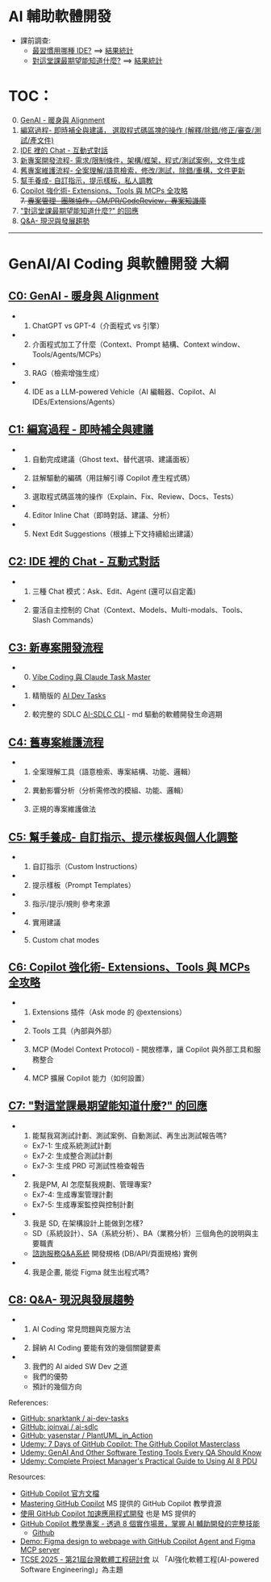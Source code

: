 # AI 輔助軟體開發

* 課前調查:
  - [最習慣用哪種 IDE?](https://app.sli.do/event/gSBDUPTcSFmjjwpNsWEJfN)  ==> [結果統計](https://wall.sli.do/event/gSBDUPTcSFmjjwpNsWEJfN?section=427eca0c-807a-4920-9a8b-049390d71538)
  - [對這堂課最期望能知道什麼?](https://app.sli.do/event/2vi8reg8mayKLt5G93pKGK)  ==> [結果統計](https://wall.sli.do/event/2vi8reg8mayKLt5G93pKGK?section=51d6e4b6-54cb-47b9-8cb0-458c992eef6c)


# TOC： 	

0. [GenAI - 暖身與 Alignment](C0.md)
1. [編寫過程- 即時補全與建議， 選取程式碼區塊的操作 (解釋/除錯/修正/審查/測試/產文件)](C1.md)
2. [IDE 裡的 Chat - 互動式對話](C2.md)
3. [新專案開發流程- 需求/限制條件，架構/框架，程式/測試案例，文件生成](C3.md)
4. [舊專案維護流程- 全案理解/語意檢索，修改/測試，除錯/重構，文件更新](C4.md)
5. [幫手養成- 自訂指示，提示樣板，私人調教](C5.md)
6. [Copilot 強化術- Extensions、Tools 與 MCPs 全攻略](C6.md)
<br/>~~7. [專案管理- 團隊協作，CM/PR/CodeReview，專案知識庫](C7.md)~~<br/>
7. ["對這堂課最期望能知道什麼?" 的回應](C7.md)
8. [Q&A- 現況與發展趨勢](C8.md)



---

# GenAI/AI Coding 與軟體開發 大綱

## [C0: GenAI - 暖身與 Alignment](C0.md)
- 1. ChatGPT vs GPT-4（介面程式 vs 引擎）
- 2. 介面程式加工了什麼（Context、Prompt 結構、Context window、Tools/Agents/MCPs）
- 3. RAG（檢索增強生成）
- 4. IDE as a LLM-powered Vehicle（AI 編輯器、Copilot、AI IDEs/Extensions/Agents）

## [C1: 編寫過程 - 即時補全與建議](C1.md)
- 1. 自動完成建議（Ghost text、替代選項、建議面板）
- 2. 註解驅動的編碼（用註解引導 Copilot 產生程式碼）
- 3. 選取程式碼區塊的操作（Explain、Fix、Review、Docs、Tests）
- 4. Editor Inline Chat（即時對話、建議、分析）
- 5. Next Edit Suggestions（根據上下文持續給出建議）

## [C2: IDE 裡的 Chat - 互動式對話](C2.md)
- 1. 三種 Chat 模式：Ask、Edit、Agent (還可以自定義)
- 2. 靈活自主控制的 Chat（Context、Models、Multi-modals、Tools、Slash Commands）

## [C3: 新專案開發流程](C3.md)
- 0. [Vibe Coding 與 Claude Task Master](Vibe_TaskMaster.md)
- 1. 精簡版的 [AI Dev Tasks](https://github.com/snarktank/ai-dev-tasks)
- 2. 較完整的 SDLC [AI-SDLC CLI](https://github.com/joinvai/ai-sdlc/tree/main) - md 驅動的軟體開發生命週期

## [C4: 舊專案維護流程](C4.md)
- 1. 全案理解工具（語意檢索、專案結構、功能、邏輯）
- 2. 異動影響分析（分析需修改的模組、功能、邏輯）
- 3. 正規的專案維護做法

## [C5: 幫手養成- 自訂指示、提示樣板與個人化調整](C5.md)
- 1. 自訂指示（Custom Instructions）
- 2. 提示樣板（Prompt Templates）
- 3. 指示/提示/規則 參考來源
- 4. 實用建議
- 5. Custom chat modes

## [C6: Copilot 強化術- Extensions、Tools 與 MCPs 全攻略](C6.md)
- 1. Extensions 插件（Ask mode 的 @extensions）
- 2. Tools 工具（內部與外部）
- 3. MCP (Model Context Protocol) - 開放標準，讓 Copilot 與外部工具和服務整合
- 4. MCP 擴展 Copilot 能力（如何設置）

## [C7: "對這堂課最期望能知道什麼?" 的回應](C7.md)
- 1. 能幫我寫測試計劃、測試案例、自動測試、再生出測試報告嗎?
  - Ex7-1: 生成系統測試計劃
  - Ex7-2: 生成整合測試計劃
  - Ex7-3: 生成 PRD 可測試性檢查報告
- 2. 我是PM, AI 怎麼幫我規劃、管理專案?
  - Ex7-4: 生成專案管理計劃
  - Ex7-5: 生成專案監控與控制計劃
- 3. 我是 SD, 在架構設計上能做到怎樣?
  - SD（系統設計）、SA（系統分析）、BA（業務分析）三個角色的說明與主要職責
  - [諮詢服務Q&A系統](https://github.com/chrisokchen/qna) 開發規格 (DB/API/頁面規格) 實例
- 4. 我是企畫, 能從 Figma 就生出程式嗎?

## [C8: Q&A- 現況與發展趨勢](C8.md)
- 1. AI Coding 常見問題與克服方法
- 2. 歸納 AI Coding 要能有效的幾個關鍵要素
- 3. 我們的 AI aided SW Dev 之道
  - 我們的優勢
  - 預計的幾個方向

References:

* [GitHub: snarktank / ai-dev-tasks ](https://github.com/snarktank/ai-dev-tasks)
* [GitHub: joinvai / ai-sdlc ](https://github.com/joinvai/ai-sdlc)
* [GitHub: yasenstar / PlantUML_in_Action](https://github.com/yasenstar/PlantUML_in_Action)
* [Udemy: 7 Days of GitHub Copilot: The GitHub Copilot Masterclass](https://www.udemy.com/course/github-copilot-for-professionals)
* [Udemy: GenAI And Other Software Testing Tools Every QA Should Know](https://www.udemy.com/course/testingtools/)
* [Udemy: Complete Project Manager's Practical Guide to Using AI 8 PDU](https://www.udemy.com/course/project-management-ai/)


Resources:

* [GitHub Copilot 官方文檔](https://docs.github.com/en/copilot)
* [Mastering GitHub Copilot](https://github.com/microsoft/Mastering-GitHub-Copilot-for-Paired-Programming) MS 提供的 GitHub Copilot 教學資源
* [使用 GitHub Copilot 加速應用程式開發](https://learn.microsoft.com/zh-tw/plans/e28efnd5e5m1rj?ocid=Build25_plan_azuremktg_developer#) 也是 MS 提供的
* [GitHub Copilot 教學專案 - 透過 8 個實作場景，掌握 AI 輔助開發的完整技能](https://yulin0629.github.io/github-copilot-tutorial/)
    * [Github](https://github.com/yulin0629/github-copilot-tutorial)
* [Demo: Figma design to webpage with GitHub Copilot Agent and Figma MCP server](https://www.youtube.com/watch?v=1eZMmQ8_XkA)
* [TCSE 2025 - 第21屆台灣軟體工程研討會](https://tcse2025.seat.org.tw/)  以 「AI強化軟體工程(AI-powered Software Engineering)」為主題